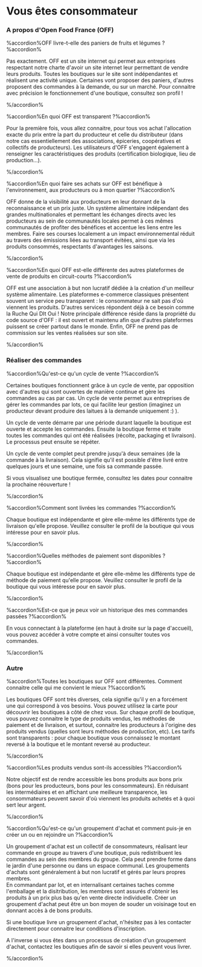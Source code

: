 # Vous êtes consommateur

### A propos d'Open Food France \(OFF\)

%accordion%OFF livre-t-elle des paniers de fruits et légumes ?%accordion%

Pas exactement. OFF est un site internet qui permet aux entreprises respectant notre charte d'avoir un site internet leur permettant de vendre leurs produits. Toutes les boutiques sur le site sont indépendantes et réalisent une activité unique. Certaines vont proposer des paniers, d'autres proposent des commandes à la demande, ou sur un marché. Pour connaitre avec précision le fonctionnement d'une boutique, consultez son profil !

%/accordion%

%accordion%En quoi OFF est transparent ?%accordion%

Pour la première fois, vous allez connaitre, pour tous vos achat l'allocation exacte du prix entre la part du producteur et celle du distributeur \(dans notre cas essentiellement des associations, épiceries, coopératives et collectifs de producteurs\). Les utilisateurs d'OFF s'engagent également à renseigner les caractéristiques des produits \(certification biologique, lieu de production...\).

%/accordion%

%accordion%En quoi faire ses achats sur OFF est bénéfique à l'environnement, aux producteurs ou à mon quartier ?%accordion%

OFF donne de la visibilité aux producteurs en leur donnant de la reconnaissance et un prix juste. Un système alimentaire indépendant des grandes multinationales et permettant les échanges directs avec les producteurs au sein de communautés locales permet à ces mêmes communautés de profiter des bénéfices et accentue les liens entre les membres. Faire ses courses localement a un impact environnemental réduit au travers des émissions liées au transport évitées, ainsi que via les produits consommés, respectants d'avantages les saisons.

%/accordion%

%accordion%En quoi OFF est-elle différente des autres plateformes de vente de produits en circuit-courts ?%accordion%

OFF est une association à but non lucratif dédiée à la création d'un meilleur système alimentaire. Les plateformes e-commerce classiques présentent souvent un service peu transparent : le consommateur ne sait pas d'où viennent les produits. D'autres services répondent déjà à ce besoin comme la Ruche Qui DIt Oui ! Notre principale différence réside dans la propriété du code source d'OFF : il est ouvert et maintenu afin que d'autres plateformes puissent se créer partout dans le monde. Enfin, OFF ne prend pas de commission sur les ventes réalisées sur son site.

%/accordion%

### Réaliser des commandes

%accordion%Qu'est-ce qu'un cycle de vente ?%accordion%

Certaines boutiques fonctionnent grâce à un cycle de vente, par opposition avec d'autres qui sont ouvertes de manière continue et gère les commandes au cas par cas. Un cycle de vente permet aux entreprises de gérer les commandes par lots, ce qui facilite leur gestion \(imaginez un producteur devant produire des laitues à la demande uniquement :\) \).

Un cycle de vente démarre par une période durant laquelle la boutique est ouverte et accepte les commandes. Ensuite la boutique ferme et traite toutes les commandes qui ont été réalisées \(récolte, packaging et livraison\). Le processus peut ensuite se répéter.

Un cycle de vente complet peut prendre jusqu'à deux semaines \(de la commande à la livraison\). Cela signifie qu'il est possible d'être livré entre quelques jours et une semaine, une fois sa commande passée.

Si vous visualisez une boutique fermée, consultez les dates pour connaitre la prochaine réouverture !

%/accordion%

%accordion%Comment sont livrées les commandes ?%accordion%

Chaque boutique est indépendante et gère elle-même les différents type de livraison qu'elle propose. Veuillez consulter le profil de la boutique qui vous intéresse pour en savoir plus.

%/accordion%

%accordion%Quelles méthodes de paiement sont disponibles ?%accordion%

Chaque boutique est indépendante et gère elle-même les différents type de méthode de paiement qu'elle propose.  Veuillez consulter le profil de la boutique qui vous intéresse pour en savoir plus.

%/accordion%

%accordion%Est-ce que je peux voir un historique des mes commandes passées ?%accordion%

En vous connectant à la plateforme \(en haut à droite sur la page d'accueil\), vous pouvez accéder à votre compte et ainsi consulter toutes vos commandes.

%/accordion%

### Autre

%accordion%Toutes les boutiques sur OFF sont différentes. Comment connaitre celle qui me convient le mieux ?%accordion%

Les boutiques OFF sont très diverses, cela signifie qu'il y en a forcément une qui correspond à vos besoins. Vous pouvez utilisez la carte pour découvrir les boutiques à côté de chez vous. Sur chaque profil de boutique, vous pouvez connaitre le type de produits vendus, les méthodes de paiement et de livraison, et surtout, connaitre les producteurs à l'origine des produits vendus \(quelles sont leurs méthodes de production, etc\). Les tarifs sont transparents : pour chaque boutique vous connaissez le montant reversé à la boutique et le montant reversé au producteur.

%/accordion%

%accordion%Les produits vendus sont-ils accessibles ?%accordion%

Notre objectif est de rendre accessible les bons produits aux bons prix \(bons pour les producteurs, bons pour les consommateurs\). En réduisant les intermédiaires et en affichant une meilleure transparence, les consommateurs peuvent savoir d'où viennent les produits achetés et à quoi sert leur argent.

%/accordion%

%accordion%Qu'est-ce qu'un groupement d'achat et comment puis-je en créer un ou en rejoindre un ?%accordion%

Un groupement d'achat est un collectif de consommateurs, réalisant leur commande en groupe au travers d'une boutique, puis redistribuent les commandes au sein des membres du groupe. Cela peut prendre forme dans le jardin d'une personne ou dans un espace communal. Les groupements d'achats sont généralement à but non lucratif et gérés par leurs propres membres.  
En commandant par lot, et en internalisant certaines taches comme l'emballage et la disitribution, les membres sont assurés d'obtenir les produits à un prix plus bas qu'en vente directe individuelle. Créer un groupement d'achat peut être un bon moyen de souder un voisinage tout en donnant accès à de bons produits.

Si une boutique livre un groupement d'achat, n'hésitez pas à les contacter directement pour connaitre leur conditions d'inscription.

A l'inverse si vous êtes dans un processus de création d'un groupement d'achat, contactez les boutiques afin de savoir si elles peuvent vous livrer.

%/accordion%

